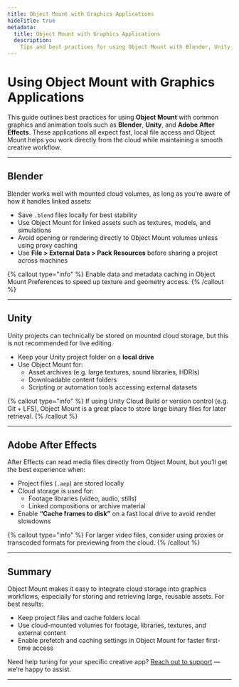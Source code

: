 ```yaml
---
title: Object Mount with Graphics Applications
hideTitle: true
metadata:
  title: Object Mount with Graphics Applications
  description:
    Tips and best practices for using Object Mount with Blender, Unity, and Adobe After Effects.
---
```


# Using Object Mount with Graphics Applications

This guide outlines best practices for using **Object Mount** with common graphics and animation tools such as **Blender**, **Unity**, and **Adobe After Effects**. These applications all expect fast, local file access and Object Mount helps you work directly from the cloud while maintaining a smooth creative workflow.

---

## Blender

Blender works well with mounted cloud volumes, as long as you’re aware of how it handles linked assets:

- Save `.blend` files locally for best stability  
- Use Object Mount for linked assets such as textures, models, and simulations  
- Avoid opening or rendering directly to Object Mount volumes unless using proxy caching  
- Use **File > External Data > Pack Resources** before sharing a project across machines

{% callout type="info" %}
Enable data and metadata caching in Object Mount Preferences to speed up texture and geometry access.
{% /callout %}

---

## Unity

Unity projects can technically be stored on mounted cloud storage, but this is not recommended for live editing.

- Keep your Unity project folder on a **local drive**  
- Use Object Mount for:
  - Asset archives (e.g. large textures, sound libraries, HDRIs)
  - Downloadable content folders
  - Scripting or automation tools accessing external datasets

{% callout type="info" %}
If using Unity Cloud Build or version control (e.g. Git + LFS), Object Mount is a great place to store large binary files for later retrieval.
{% /callout %}

---

## Adobe After Effects

After Effects can read media files directly from Object Mount, but you’ll get the best experience when:

- Project files (`.aep`) are stored locally  
- Cloud storage is used for:
  - Footage libraries (video, audio, stills)
  - Linked compositions or archive material  
- Enable **“Cache frames to disk”** on a fast local drive to avoid render slowdowns

{% callout type="info" %}
For larger video files, consider using proxies or transcoded formats for previewing from the cloud.
{% /callout %}

---

## Summary

Object Mount makes it easy to integrate cloud storage into graphics workflows, especially for storing and retrieving large, reusable assets. For best results:

- Keep project files and cache folders local  
- Use cloud-mounted volumes for footage, libraries, textures, and external content  
- Enable prefetch and caching settings in Object Mount for faster first-time access

Need help tuning for your specific creative app? [Reach out to support](https://supportdcs.storj.io/hc/en-us/requests/new) — we’re happy to assist.

---
